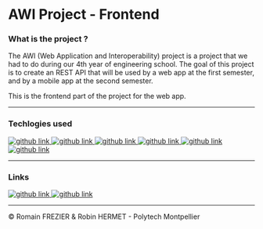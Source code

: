 # AWI Project - Frontend

### What is the project ?

The AWI (Web Application and Interoperability) project is a project that we had to do during our 4th year of engineering school. The goal of this project is to create an REST API that will be used by a web app at the first semester, and by a mobile app at the second semester.

This is the frontend part of the project for the web app.

---

### Techlogies used

<a target="_blank" href="https://angular.io/">
  <img alt="github link" src="https://img.shields.io/badge/angular-14.2.3-orange?style=for-the-badge&logo=angular">
</a>

<a target="_blank" href="https://material.angular.io/">
  <img alt="github link" src="https://img.shields.io/badge/angular material-13.0.0-orange?style=for-the-badge&logo=angular">
</a>

<a target="_blank" href="https://www.typescriptlang.org/">
  <img alt="github link" src="https://img.shields.io/badge/typescript-4.9.5-orange?style=for-the-badge&logo=typescript">
</a>

<a target="_blank" href="https://www.npmjs.com/">
  <img alt="github link" src="https://img.shields.io/badge/npm-8.1.2-orange?style=for-the-badge&logo=npm">
</a>

<a target="_blank" href="https://www.npmjs.com/package/notiflix">
  <img alt="github link" src="https://img.shields.io/badge/notiflix-3.2.6-orange?style=for-the-badge&logo=npm">
</a>

<a target="_blank" href="https://firebase.google.com/">
  <img alt="github link" src="https://img.shields.io/badge/firebase-9.17.1-orange?style=for-the-badge&logo=firebase">
</a>

---

### Links

<a target="_blank" href="https://awi-project-868686.web.app">
    <img alt="github link" src="https://img.shields.io/badge/web-web app-blue?style=for-the-badge&logo=googlechrome">
</a>
<a target="_blank" href="https://github.com/RobinHermet/AWI_Project_backend">
    <img alt="github link" src="https://img.shields.io/badge/github-backend git-red?style=for-the-badge&logo=github">
</a>

---

© Romain FREZIER & Robin HERMET - Polytech Montpellier
